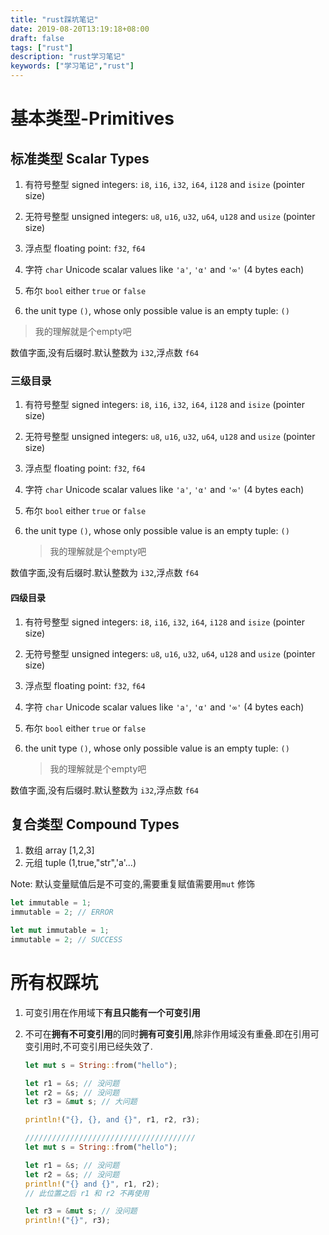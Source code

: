 ```yaml
---
title: "rust踩坑笔记"
date: 2019-08-20T13:19:18+08:00
draft: false
tags: ["rust"]
description: "rust学习笔记"
keywords: ["学习笔记","rust"]
---
```


<!--more-->

# 基本类型-Primitives

## 标准类型 Scalar Types

1. 有符号整型 signed integers: `i8`, `i16`, `i32`, `i64`, `i128` and `isize` (pointer size)

2. 无符号整型 unsigned integers: `u8`, `u16`, `u32`, `u64`, `u128` and `usize` (pointer size)

3. 浮点型 floating point: `f32`, `f64`

4. 字符 `char` Unicode scalar values like `'a'`, `'α'` and `'∞'` (4 bytes each)

5. 布尔 `bool` either `true` or `false`

6.  the unit type `()`, whose only possible value is an empty tuple: `()`

   >  我的理解就是个empty吧

数值字面,没有后缀时.默认整数为 `i32`,浮点数  `f64`

### 三级目录

1. 有符号整型 signed integers: `i8`, `i16`, `i32`, `i64`, `i128` and `isize` (pointer size)

2. 无符号整型 unsigned integers: `u8`, `u16`, `u32`, `u64`, `u128` and `usize` (pointer size)

3. 浮点型 floating point: `f32`, `f64`

4. 字符 `char` Unicode scalar values like `'a'`, `'α'` and `'∞'` (4 bytes each)

5. 布尔 `bool` either `true` or `false`

6. the unit type `()`, whose only possible value is an empty tuple: `()`

   > 我的理解就是个empty吧

数值字面,没有后缀时.默认整数为 `i32`,浮点数  `f64`

#### 四级目录

1. 有符号整型 signed integers: `i8`, `i16`, `i32`, `i64`, `i128` and `isize` (pointer size)

2. 无符号整型 unsigned integers: `u8`, `u16`, `u32`, `u64`, `u128` and `usize` (pointer size)

3. 浮点型 floating point: `f32`, `f64`

4. 字符 `char` Unicode scalar values like `'a'`, `'α'` and `'∞'` (4 bytes each)

5. 布尔 `bool` either `true` or `false`

6. the unit type `()`, whose only possible value is an empty tuple: `()`

   > 我的理解就是个empty吧

数值字面,没有后缀时.默认整数为 `i32`,浮点数  `f64`

## 复合类型 Compound Types

1. 数组 array [1,2,3]
2. 元组 tuple (1,true,"str",'a'...)



Note: 默认变量赋值后是不可变的,需要重复赋值需要用`mut` 修饰

```rust
let immutable = 1;
immutable = 2; // ERROR

let mut immutable = 1;
immutable = 2; // SUCCESS
```



# 所有权踩坑

1. 可变引用在作用域下**有且只能有一个可变引用**

2. 不可在**拥有不可变引用**的同时**拥有可变引用**,除非作用域没有重叠.即在引用可变引用时,不可变引用已经失效了.

   ```rust
   let mut s = String::from("hello");
   
   let r1 = &s; // 没问题
   let r2 = &s; // 没问题
   let r3 = &mut s; // 大问题
   
   println!("{}, {}, and {}", r1, r2, r3);
   
   //////////////////////////////////////
   let mut s = String::from("hello");
   
   let r1 = &s; // 没问题
   let r2 = &s; // 没问题
   println!("{} and {}", r1, r2);
   // 此位置之后 r1 和 r2 不再使用
   
   let r3 = &mut s; // 没问题
   println!("{}", r3);
   ```

   